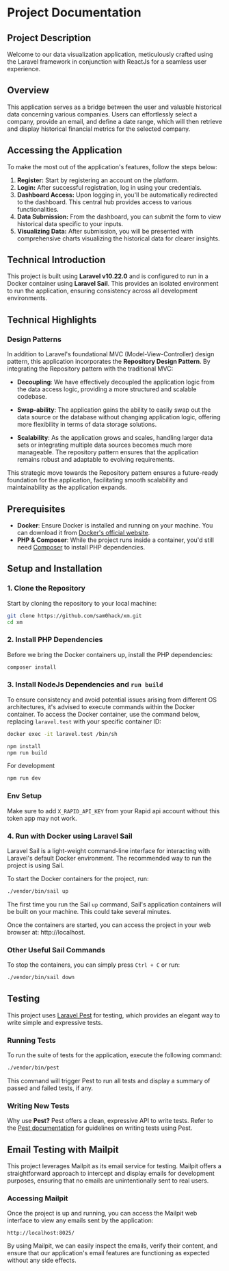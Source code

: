 # Project Documentation



## Project Description

Welcome to our data visualization application, meticulously crafted using the Laravel framework in conjunction with ReactJs for a seamless user experience.

## Overview
This application serves as a bridge between the user and valuable historical data concerning various companies. Users can effortlessly select a company, provide an email, and define a date range, which will then retrieve and display historical financial metrics for the selected company.

## Accessing the Application

To make the most out of the application's features, follow the steps below:

1. **Register:** Start by registering an account on the platform.
2. **Login:** After successful registration, log in using your credentials.
3. **Dashboard Access:** Upon logging in, you'll be automatically redirected to the dashboard. This central hub provides access to various functionalities.
4. **Data Submission:** From the dashboard, you can submit the form to view historical data specific to your inputs.
5. **Visualizing Data:** After submission, you will be presented with comprehensive charts visualizing the historical data for clearer insights.


## Technical Introduction

This project is built using **Laravel v10.22.0** and is configured to run in a Docker container using **Laravel Sail**. This provides an isolated environment to run the application, ensuring consistency across all development environments.

## Technical Highlights

### Design Patterns

In addition to Laravel's foundational MVC (Model-View-Controller) design pattern, this application incorporates the **Repository Design Pattern**. By integrating the Repository pattern with the traditional MVC:

- **Decoupling**: We have effectively decoupled the application logic from the data access logic, providing a more structured and scalable codebase.

- **Swap-ability**: The application gains the ability to easily swap out the data source or the database without changing application logic, offering more flexibility in terms of data storage solutions.

- **Scalability**: As the application grows and scales, handling larger data sets or integrating multiple data sources becomes much more manageable. The repository pattern ensures that the application remains robust and adaptable to evolving requirements.

This strategic move towards the Repository pattern ensures a future-ready foundation for the application, facilitating smooth scalability and maintainability as the application expands.



## Prerequisites

- **Docker**: Ensure Docker is installed and running on your machine. You can download it from [Docker's official website](https://www.docker.com/products/docker-desktop).
- **PHP & Composer**: While the project runs inside a container, you'd still need [Composer](https://getcomposer.org/download/) to install PHP dependencies.

## Setup and Installation

### 1. Clone the Repository

Start by cloning the repository to your local machine:

```bash
git clone https://github.com/sam0hack/xm.git 
cd xm
```

### 2. Install PHP Dependencies

Before we bring the Docker containers up, install the PHP dependencies:

```bash
composer install
```

### 3. Install NodeJs Dependencies and `run build` 

To ensure consistency and avoid potential issues arising from different OS architectures, it's advised to execute commands within the Docker container. To access the Docker container, use the command below, replacing `laravel.test` with your specific container ID:


```bash
docker exec -it laravel.test /bin/sh
```


```bash
npm install
npm run build
```
For development 
```bash
npm run dev
```

### Env Setup
Make sure to add `X_RAPID_API_KEY` from your Rapid api account without this token app may not work.

### 4. Run with Docker using Laravel Sail
Laravel Sail is a light-weight command-line interface for interacting with Laravel's default Docker environment. The recommended way to run the project is using Sail.

To start the Docker containers for the project, run:

```bash
./vendor/bin/sail up
```

The first time you run the Sail `up` command, Sail's application containers will be built on your machine. This could take several minutes.

Once the containers are started, you can access the project in your web browser at: http://localhost.

### Other Useful Sail Commands
To stop the containers, you can simply press `Ctrl + C` or run:

```bash
./vendor/bin/sail down
```

## Testing

This project uses [Laravel Pest](https://pestphp.com/) for testing, which provides an elegant way to write simple and expressive tests.

### Running Tests

To run the suite of tests for the application, execute the following command:

```bash
./vendor/bin/pest
```
This command will trigger Pest to run all tests and display a summary of passed and failed tests, if any.

### Writing New Tests
Why use **Pest?** Pest offers a clean, expressive API to write tests. Refer to the [Pest documentation](https://pestphp.com/docs/introduction) for guidelines on writing tests using Pest.

## Email Testing with Mailpit

This project leverages Mailpit as its email service for testing. Mailpit offers a straightforward approach to intercept and display emails for development purposes, ensuring that no emails are unintentionally sent to real users.

### Accessing Mailpit

Once the project is up and running, you can access the Mailpit web interface to view any emails sent by the application:

```plaintext
http://localhost:8025/
```
By using Mailpit, we can easily inspect the emails, verify their content, and ensure that our application's email features are functioning as expected without any side effects.


